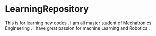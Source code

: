 # LearningRepository
This is for learning new codes .
I am ali master student of Mechatronics Engineering . 
I have great passion for machine Learning and Robotics .
